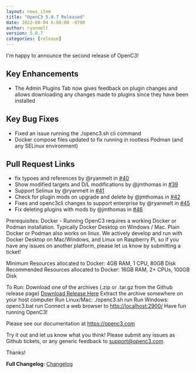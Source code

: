 ```yaml
---
layout: news_item
title: "OpenC3 5.0.7 Released"
date: 2022-08-04 6:00:00 -0700
author: ryanmelt
version: 5.0.7
categories: [release]
---
```


I'm happy to announce the second release of OpenC3!

## Key Enhancements
* The Admin Plugins Tab now gives feedback on plugin changes and allows downloading any changes made to plugins since they have been installed

## Key Bug Fixes
* Fixed an issue running the ./openc3.sh cli command
* Docker compose files updated to fix running in rootless Podman (and any SELinux environment)

## Pull Request Links
* fix typoes and references by @ryanmelt in [#40](https://github.com/OpenC3/openc3/pull/40)
* Show modified targets and D/L modifications by @jmthomas in [#39](https://github.com/OpenC3/openc3/pull/39)
* Support Selinux by @ryanmelt in [#41](https://github.com/OpenC3/openc3/pull/41)
* Check for plugin mods on upgrade and delete by @jmthomas in [#42](https://github.com/OpenC3/openc3/pull/42)
* Fixes and openc3cli changes to support enterprise by @ryanmelt in [#45](https://github.com/OpenC3/openc3/pull/45)
* Fix deleting plugins with mods by @jmthomas in [#46](https://github.com/OpenC3/openc3/pull/46)

Prerequisites:
Docker - Running OpenC3 requires a working Docker or Podman installation. Typically Docker Desktop on Windows / Mac. Plain Docker or Podman also works on linux. We actively develop and run with Docker Desktop on Mac/Windows, and Linux on Raspberry Pi, so if you have any issues on another platform, please let us know by submitting a ticket!

Minimum Resources allocated to Docker: 4GB RAM, 1 CPU, 80GB Disk
Recommended Resources allocated to Docker: 16GB RAM, 2+ CPUs, 100GB Disk

To Run:
Download one of the archives (.zip or .tar.gz from the Github release page) [Download Release Here](https://github.com/OpenC3/openc3/releases/tag/v5.0.7)
Extract the archive somewhere on your host computer
Run Linux/Mac: ./openc3.sh run
Run Windows: openc3.bat run
Connect a web browser to [http://localhost:2900/](http://localhost:2900/)
Have fun running OpenC3!

Please see our documentation at https://openc3.com

Try it out and let us know what you think! Please submit any issues as Github tickets, or any generic feedback to [support@openc3.com](mailto:support@openc3.com).

Thanks!

**Full Changelog**: [Changelog](https://github.com/OpenC3/openc3/compare/v5.0.6...v5.0.7)
